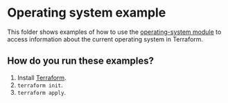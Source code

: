 # Operating system example

This folder shows examples of how to use the [operating-system module](https://github.com/terraform-modules-krish/terraform-aws-utilities/blob/v0.1.4/modules/operating-system) to access information
about the current operating system in Terraform.




## How do you run these examples?

1. Install [Terraform](https://www.terraform.io/).
1. `terraform init`.
1. `terraform apply`.




